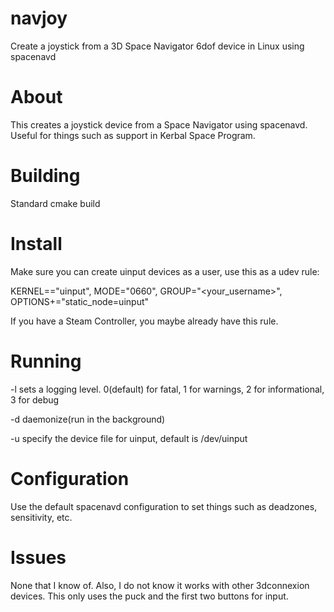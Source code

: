 # navjoy
Create a joystick from a 3D Space Navigator 6dof device in Linux using spacenavd

# About
This creates a joystick device from a Space Navigator using spacenavd. Useful for things
such as support in Kerbal Space Program.

# Building
Standard cmake build

# Install
Make sure you can create uinput devices as a user, use this as a udev rule:

KERNEL=="uinput", MODE="0660", GROUP="<your_username>", OPTIONS+="static_node=uinput"

If you have a Steam Controller, you maybe already have this rule.

# Running
-l <n> sets a logging level. 0(default) for fatal, 1 for warnings, 2 for informational, 3 for debug

-d daemonize(run in the background)

-u specify the device file for uinput, default is /dev/uinput

# Configuration
Use the default spacenavd configuration to set things such as deadzones, sensitivity, etc.

# Issues
None that I know of. Also, I do not know it works with other 3dconnexion devices. This only uses the puck and the first two buttons for input.
